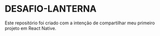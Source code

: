 # DESAFIO-LANTERNA
Este repositório foi criado com a intenção de compartilhar meu primeiro projeto em React Native.
